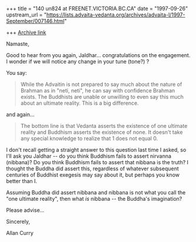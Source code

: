 +++
title = "140 un824 at FREENET.VICTORIA.BC.CA"
date = "1997-09-26"
upstream_url = "https://lists.advaita-vedanta.org/archives/advaita-l/1997-September/007146.html"

+++
[Archive link](https://lists.advaita-vedanta.org/archives/advaita-l/1997-September/007146.html)

Namaste,

Good to hear from you again, Jaldhar... congratulations on the
engagement. I wonder if we will notice any change in your
tune (tone?) ?

You say:

>While the Advaitin is not prepared to say much about the nature of Brahman
>as in "neti, neti", he can say with confidence Brahman exists.  The
>Buddhists are unable or unwilling to even say this much about an ultimate
>reality.  This is a big difference.
>

and again...


>The bottom line is that Vedanta asserts the existence of one ultimate
>reality and Buddhism asserts the existence of none.  It doesn't take any
>special knowledge to realize that 1 does not equal 0.
>

I don't recall getting a straight answer to this question last time
I asked, so I'll ask you Jaldhar -- do you think Buddhism fails to
assert nirvanna (nibbana)?  Do you think Buddhism fails to assert
that nibbana is the truth? I thought the Buddha did assert this,
regardless of whatever subsequent centuries of Buddhist exegesis may
say about it, but perhaps you know better than I.

Assuming Buddha did assert nibbana and nibbana is not what you call the
"one ultimate reality", then what *is* nibbana -- the Buddha's imagination?

Please advise...

Sincerely,

Allan Curry

